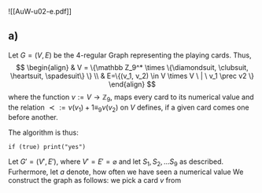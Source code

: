 ![[AuW-u02-e.pdf]]

## a)

Let $G = (V, E)$ be the 4-regular Graph representing the playing cards. Thus,$$
\begin{align}
& V = \{\mathbb Z_9^* \times \{\diamondsuit, \clubsuit, \heartsuit, \spadesuit\} \} \\
& E=\{(v_1, v_2) \in V \times V \ | \ v_1 \prec v2 \}
\end{align}
$$where the function $\nu := V \rightarrow \mathbb Z_9$, maps every card to its numerical value and the relation $\prec := \nu(v_1) + 1 \equiv_9 \nu(v_2)$ on $V$ defines, if a given card comes one before another. 

The algorithm is thus:
```
if (true) print("yes")
```

Let $G'=(V', E')$, where $V' = E' = \varnothing$ and let $S_1, S_2, \dots S_9$ as described. Furhermore, let $a$ denote, how often we have seen a numerical value  We construct the graph as follows: we pick a card $v$ from 